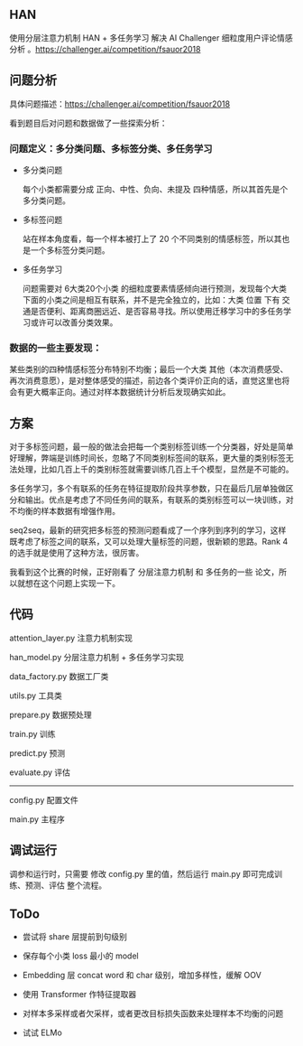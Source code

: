 ## HAN
使用分层注意力机制 HAN + 多任务学习 解决 AI Challenger 细粒度用户评论情感分析 。https://challenger.ai/competition/fsauor2018

## 问题分析
具体问题描述：https://challenger.ai/competition/fsauor2018

看到题目后对问题和数据做了一些探索分析：

### 问题定义：多分类问题、多标签分类、多任务学习

* 多分类问题

	每个小类都需要分成 正向、中性、负向、未提及 四种情感，所以其首先是个多分类问题。
	
* 多标签问题

	站在样本角度看，每一个样本被打上了 20 个不同类别的情感标签，所以其也是一个多标签分类问题。
	
* 多任务学习

	问题需要对 6大类20个小类 的细粒度要素情感倾向进行预测，发现每个大类下面的小类之间是相互有联系，并不是完全独立的，比如：大类 位置 下有 交通是否便利、距离商圈远近、是否容易寻找。所以使用迁移学习中的多任务学习或许可以改善分类效果。
	
### 数据的一些主要发现：

某些类别的四种情感标签分布特别不均衡；最后一个大类 其他（本次消费感受、再次消费意愿），是对整体感受的描述，前边各个类评价正向的话，直觉这里也将会有更大概率正向。通过对样本数据统计分析后发现确实如此。

## 方案

对于多标签问题，最一般的做法会把每一个类别标签训练一个分类器，好处是简单好理解，弊端是训练时间长，忽略了不同类别标签间的联系，更大量的类别标签无法处理，比如几百上千的类别标签就需要训练几百上千个模型，显然是不可能的。

多任务学习，多个有联系的任务在特征提取阶段共享参数，只在最后几层单独做区分和输出。优点是考虑了不同任务间的联系，有联系的类别标签可以一块训练，对不均衡的样本数据有增强作用。

seq2seq，最新的研究把多标签的预测问题看成了一个序列到序列的学习，这样既考虑了标签之间的联系，又可以处理大量标签的问题，很新颖的思路。Rank 4 的选手就是使用了这种方法，很厉害。

我看到这个比赛的时候，正好刚看了 分层注意力机制 和 多任务的一些 论文，所以就想在这个问题上实现一下。

## 代码

attention_layer.py 注意力机制实现

han_model.py 分层注意力机制 + 多任务学习实现

data_factory.py 数据工厂类

utils.py 工具类

prepare.py 数据预处理

train.py 训练

predict.py 预测

evaluate.py 评估

---

config.py 配置文件

main.py 主程序

## 调试运行

调参和运行时，只需要 修改 config.py 里的值，然后运行 main.py 即可完成训练、预测、评估 整个流程。

## ToDo

* 尝试将 share 层提前到句级别

* 保存每个小类 loss 最小的 model

* Embedding 层 concat word 和 char 级别，增加多样性，缓解 OOV

* 使用 Transformer 作特征提取器

* 对样本多采样或者欠采样，或者更改目标损失函数来处理样本不均衡的问题

* 试试 ELMo









	